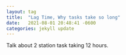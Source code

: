 ```yaml
---
layout: tag
title:  "Lag Time, Why tasks take so long"
date:   2021-08-01 20:48:41 -0600
categories: jekyll update
---
```


Talk about 2 station task taking 12 hours.